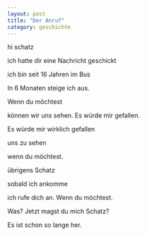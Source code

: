 ```yaml
---
layout: post
title: "Der Anruf"
category: geschichte
---
```

hi schatz

ich hatte dir eine Nachricht geschickt

ich bin seit 16 Jahren im Bus

In 6 Monaten steige ich aus.

Wenn du möchtest

können wir uns sehen. Es würde mir gefallen.

Es würde mir wirklich gefallen

uns zu sehen

wenn du möchtest.

übrigens Schatz

sobald ich ankomme

ich rufe dich an. Wenn du möchtest.

Was? Jetzt magst du mich Schatz?

Es ist schon so lange her.
